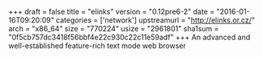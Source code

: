+++
draft = false
title = "elinks"
version = "0.12pre6-2"
date = "2016-01-16T09:20:09"
categories = ['network']
upstreamurl = "http://elinks.or.cz/"
arch = "x86_64"
size = "770224"
usize = "2961801"
sha1sum = "0f5cb757dc3418f56bbf4e22c930c22c11e59adf"
+++
An advanced and well-established feature-rich text mode web browser